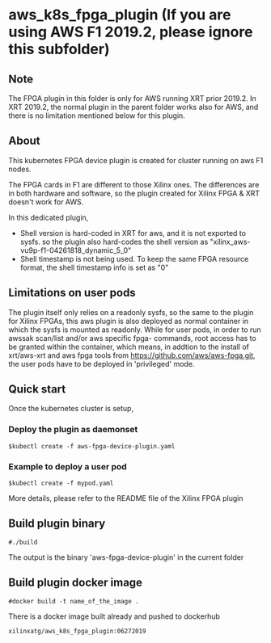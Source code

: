 # aws_k8s_fpga_plugin (If you are using AWS F1 2019.2, please ignore this subfolder)

## Note

The FPGA plugin in this folder is only for AWS running XRT prior 2019.2. In XRT 2019.2,
the normal plugin in the parent folder works also for AWS, and there is no limitation
mentioned below for this plugin.

## About

This kubernetes FPGA device plugin is created for cluster running on aws F1 nodes.

The FPGA cards in F1 are different to those Xilinx ones. The differences are in both hardware
and software, so the plugin created for Xilinx FPGA & XRT doesn't work for AWS. 

In this dedicated plugin,

* Shell version is hard-coded in XRT for aws, and it is not exported to sysfs. so the
plugin also hard-codes the shell version as "xilinx_aws-vu9p-f1-04261818_dynamic_5_0"
* Shell timestamp is not being used. To keep the same FPGA resource format, the shell
timestamp info is set as "0" 

## Limitations on user pods

The plugin itself only relies on a readonly sysfs, so the same to the plugin for Xilinx
FPGAs, this aws plugin is also deployed as normal container in which the sysfs is mounted
as readonly. While for user pods, in order to run awssak scan/list and/or aws specific 
fpga- commands, root access has to be granted within the container, which means, in addtion
to the install of xrt/aws-xrt and aws fpga tools from https://github.com/aws/aws-fpga.git,
the user pods have to be deployed in 'privileged' mode.

## Quick start

Once the kubernetes cluster is setup,

### Deploy the plugin as daemonset
```
$kubectl create -f aws-fpga-device-plugin.yaml
```
### Example to deploy a user pod
```
$kubectl create -f mypod.yaml
```

More details, please refer to the README file of the Xilinx FPGA plugin

## Build plugin binary

```
#./build
```

The output is the binary 'aws-fpga-device-plugin' in the current folder

## Build plugin docker image

```
#docker build -t name_of_the_image .
```
There is a docker image built already and pushed to dockerhub

```
xilinxatg/aws_k8s_fpga_plugin:06272019
```
